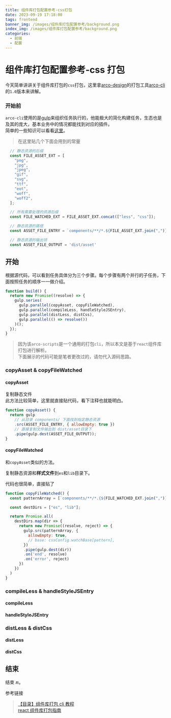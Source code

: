 ```yaml
---
title: 组件库打包配置参考-css打包
date: 2023-09-19 17:18:00
tags: frontend
banner_img: /images/组件库打包配置参考/background.png
index_img: /images/组件库打包配置参考/background.png
categories:
  - 前端
  - 配置
---
```


# 组件库打包配置参考-css 打包

今天简单讲讲关于组件库打包的`css`打包，这里拿[arco-design](https://arco.design/)的打包工具[arco-cli]()的`1.0`版本来讲解。

### 开始前

`arco-cli`使用的是[gulp]()来组织任务执行的，他能极大的简化构建任务，生态也是及其的庞大，基本业务中的情况都能找到对应的插件。  
简单的一些知识可以看看[这里](https://food-billboard.github.io/2023/09/09/gulp相关知识/)。

> 在这里贴几个下面会用到的常量  
```js 
  // 静态资源的后缀
  const FILE_ASSET_EXT = [
    "png",
    "jpg",
    "jpeg",
    "gif",
    "svg",
    "ttf",
    "eot",
    "woff",
    "woff2",
  ];

  // 所有需要处理的资源后缀
  const FILE_WATCHED_EXT = FILE_ASSET_EXT.concat(["less", "css"]);

  // 静态资源的路径
  const ASSET_FILE_ENTRY = `components/**/*.${FILE_ASSET_EXT.join(",")}`

  // 静态资源的输出领
  const ASSET_FILE_OUTPUT = 'dist/asset'
```

## 开始

根据源代码，可以看到任务具体分为三个步骤。每个步骤有两个并行的子任务，下面按照任务的顺序一一做介绍。

```js
function build() {
  return new Promise((resolve) => {
    gulp.series(
      gulp.parallel(copyAsset, copyFileWatched),
      gulp.parallel(compileLess, handleStyleJSEntry),
      gulp.parallel(distLess, distCss),
      gulp.parallel(() => resolve())
    )();
  });
}
```

> 因为该`arco-scripts`是一个通用的打包`cli`，所以本文是基于`react`组件库打包进行解析。  
> 下面展示的代码可能是笔者更改过的，请勿代入源码思路。

### copyAsset & copyFileWatched

#### copyAsset

复制静态文件  
此方法比较简单，这里就直接贴代码，看下注释也就能明白。

```js
function copyAsset() {
  return gulp
    // 从目录 components/ 下面找到指定静态资源
    .src(ASSET_FILE_ENTRY, { allowEmpty: true })
    // 直接复制文件输出到 dist/asset目录下
    .pipe(gulp.dest(ASSET_FILE_OUTPUT));
}
```

#### copyFileWatched
和`copyAsset`类似的方法。  

复制静态资源和**样式文件**到`es`和`lib`目录下。  

代码也很简单，直接贴了  

```js 
function copyFileWatched() {
  const patternArray = [`components/**/*.{${FILE_WATCHED_EXT.join(",")}}`];

  const destDirs = ["es", "lib"];

  return Promise.all(
    destDirs.map(dir => {
      return new Promise((resolve, reject) => {
        gulp.src(patternArray, {
          allowEmpty: true,
          // base: cssConfig.watchBase[pattern],
        })
        .pipe(gulp.dest(dir))
        .on('end', resolve)
        .on('error', reject)
      })
    })
  )
}
```

### compileLess & handleStyleJSEntry

#### compileLess

#### handleStyleJSEntry

### distLess & distCss

#### distLess

#### distCss

## 结束

结束 🔚。

参考链接

> [【目录】组件库打包 cli 教程](https://github.com/lio-mengxiang/mx-design-cli/issues/16)  
> [react 组件库打包指南](https://github.com/lio-mengxiang/mx-design-cli/issues/13)
